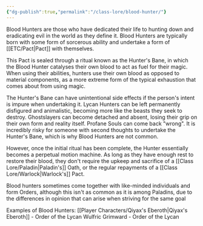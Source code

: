 ```yaml
---
{"dg-publish":true,"permalink":"/class-lore/blood-hunter/"}
---
```


Blood Hunters are those who have dedicated their life to hunting down and eradicating evil in the world as they define it. Blood Hunters are typically born with some form of sorcerous ability and undertake a form of [[ETC/Pact\|Pact]] with themselves.

This Pact is sealed through a ritual known as the Hunter's Bane, in which the Blood Hunter catalyses their own blood to act as fuel for their magic. When using their abilities, hunters use their own blood as opposed to material components, as a more extreme form of the typical exhaustion that comes about from using magic. 

The Hunter's Bane can have unintentional side effects if the person's intent is impure when undertaking it. Lycan Hunters can be left permanently disfigured and animalistic, becoming more like the beasts they seek to destroy. Ghostslayers can become detached and absent, losing their grip on their own form and reality itself. Profane Souls can come back "wrong". It is incredibly risky for someone with second thoughts to undertake the Hunter's Bane, which is why Blood Hunters are not common.

However, once the initial ritual has been complete, the Hunter essentially becomes a perpetual motion machine. As long as they have enough rest to restore their blood, they don't require the upkeep and sacrifice of a [[Class Lore/Paladin\|Paladin's]] Oath, or the regular repayments of a [[Class Lore/Warlock\|Warlock's]] Pact.

Blood hunters sometimes come together with like-minded individuals and form Orders, although this isn't as common as it is among Paladins, due to the differences in opinion that can arise when striving for the same goal

Examples of Blood Hunters:
[[Player Characters/Qiyax's Eberoth\|Qiyax's Eberoth]] - Order of the Lycan 
Wulfric Grimward - Order of the Lycan